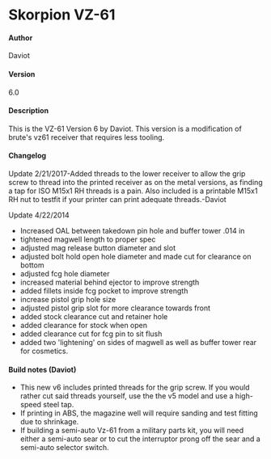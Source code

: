 # Skorpion VZ-61

#### Author
Daviot


#### Version
6.0

#### Description
This is the VZ-61 Version 6 by Daviot. This version is a modification of brute's vz61 receiver that requires less tooling.

#### Changelog
Update 2/21/2017-Added threads to the lower receiver to allow the grip screw to thread into the printed receiver as on the metal versions, as finding a tap for ISO M15x1 RH threads is a pain. Also included is a printable M15x1 RH nut to testfit if your printer can print adequate threads.-Daviot

Update 4/22/2014
* Increased OAL between takedown pin hole and buffer tower .014 in
* tightened magwell length to proper spec
* adjusted mag release button diameter and slot
* adjusted bolt hold open hole diameter and made cut for clearance on bottom
* adjusted fcg hole diameter
* increased material behind ejector to improve strength
* added fillets inside fcg pocket to improve strength
* increase pistol grip hole size
* adjusted pistol grip slot for more clearance towards front
* added stock clearance cut and retainer hole
* added clearance for stock when open
* added clearance cut for fcg pin to sit flush
* added two 'lightening' on sides of magwell as well as buffer tower rear for cosmetics.

#### Build notes (Daviot)
* This new v6 includes printed threads for the grip screw. If you would rather cut said threads yourself, use the the v5 model and use a high-speed steel tap.
* If printing in ABS, the magazine well will require sanding and test fitting due to shrinkage.
* If building a semi-auto Vz-61 from a military parts kit, you will need either a semi-auto sear or to cut the interruptor prong off the sear and a semi-auto selector switch.